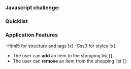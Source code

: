 ### Javascript challenge:

### Quicklist

### Application Features

-Html5 for structure and tags [x]
-Css3 for styles [x]

- The user can **add** an item to the shopping list []
- The user can **remove** an item from the shopping list []
